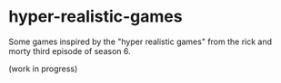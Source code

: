 # hyper-realistic-games
Some games inspired by the "hyper realistic games" from the rick and morty third episode of season 6.

(work in progress)